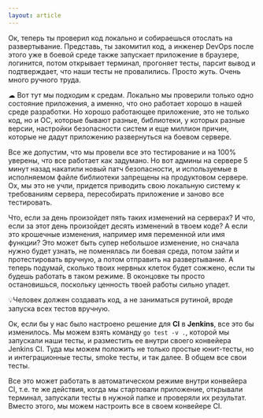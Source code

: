 ```yaml
---
layout: article
---
```

Ок, теперь ты проверил код локально и собираешься отослать на развертывание. Представь, ты закомитил код, а инженер DevOps после этого уже в боевой среде также запускает приложение в браузере, логинится, потом открывает терминал, прогоняет тесты, парсит вывод и подтверждает, что наши тесты не провалились. Просто жуть. Очень много ручного труда.

☁ Вот тут мы подходим к средам. Локально мы проверили только одно состояние приложения, а именно, что оно работает хорошо в нашей среде разработки. Но хорошо работающее приложение, это не только код, но и ОС, которые бывают разные, библиотеки, у которых разные версии, настройки безопасности систем и еще миллион причин, которые не дадут приложению развернуться на боевом сервере.

Все же допустим, что мы провели все это тестирование и на 100% уверены, что все работает как задумано. Но вот админы на сервере 5 минут назад накатили новый патч безопасности, и используемые в исполняемом файле библиотеки запрещены на продуктовом сервере. Ох, мы это не учли, придется приводить свою локальную систему к требованиям сервера, пересобирать приложение и заново все тестировать.

Что, если за день произойдет пять таких изменений на серверах? И что, если за этот день произойдет десять изменений в твоем коде? А если это крошечные изменения, например имя переменной или имя функции? Это может быть супер небольшое изменение, но сначала нужно будет узнать, не поменялась ли боевая среда, потом зайти и протестировать вручную, а потом отправить на развертывание. А теперь подумай, сколько твоих нервных клеток будет сожжено, если ты будешь работать в таком режиме. В оконцовке ты просто остановишься, поскольку ценность твоей работы сильно упадет.

💡Человек должен создавать код, а не заниматься рутиной, вроде запуска всех тестов вручную.

Ок, если бы у нас было настроено решение для **CI** в **Jenkins**, все это бы изменилось. Мы можем взять команду `go test -v .`, которой мы запускали наши тесты, и разместить ее внутри своего конвейера Jenkins CI. Туда мы можем положить не только простые юнит-тесты, но и интеграционные тесты, smoke тесты, и так далее. В общем все свои тесты.

Все это может работать в автоматическом режиме внутри конвейера CI, т.е. те же действия, когда мы стартовали приложение, открывали терминал, запускали тесты в нужной папке и проверяли их результат. Вместо этого, мы можем настроить все в своем конвейере CI.
